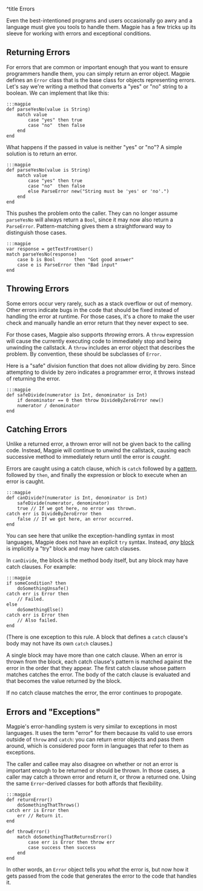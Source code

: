 ^title Errors

Even the best-intentioned programs and users occasionally go awry and a language must give you tools to handle them. Magpie has a few tricks up its sleeve for working with errors and exceptional conditions.

## Returning Errors

For errors that are common or important enough that you want to ensure programmers handle them, you can simply return an error object. Magpie defines an `Error` class that is the base class for objects representing errors. Let's say we're writing a method that converts a "yes" or "no" string to a boolean. We can implement that like this:

    :::magpie
    def parseYesNo(value is String)
        match value
            case "yes" then true
            case "no"  then false
        end
    end

What happens if the passed in value is neither "yes" or "no"? A simple solution is to return an error.

    :::magpie
    def parseYesNo(value is String)
        match value
            case "yes" then true
            case "no"  then false
            else ParseError new("String must be 'yes' or 'no'.")
        end
    end

This pushes the problem onto the caller. They can no longer assume `parseYesNo` will always return a `Bool`, since it may now also return a `ParseError`. Pattern-matching gives them a straightforward way to distinguish those cases.

    :::magpie
    var response = getTextFromUser()
    match parseYesNo(response)
        case b is Bool       then "Got good answer"
        case e is ParseError then "Bad input"
    end

## Throwing Errors

Some errors occur very rarely, such as a stack overflow or out of memory. Other errors indicate bugs in the code that should be fixed instead of handling the error at runtime. For those cases, it's a chore to make the user check and manually handle an error return that they never expect to see.

For those cases, Magpie also supports *throwing* errors. A `throw` expression will cause the currently executing code to immediately stop and being unwinding the callstack. A `throw` includes an error object that describes the problem. By convention, these should be subclasses of `Error`.

Here is a "safe" division function that does not allow dividing by zero. Since attempting to divide by zero indicates a programmer error, it throws instead of returning the error.

    :::magpie
    def safeDivide(numerator is Int, denominator is Int)
        if denominator == 0 then throw DivideByZeroError new()
        numerator / denominator
    end

## Catching Errors

Unlike a returned error, a thrown error will not be given back to the calling code. Instead, Magpie will continue to unwind the callstack, causing each successive method to immediately return until the error is *caught*.

Errors are caught using a catch clause, which is `catch` followed by a [pattern](patterns.html), followed by `then`, and finally the expression or block to execute when an error is caught.

    :::magpie
    def canDivide?(numerator is Int, denominator is Int)
        safeDivide(numerator, denominator)
        true // If we got here, no error was thrown.
    catch err is DivideByZeroError then
        false // If we got here, an error occurred.
    end

You can see here that unlike the exception-handling syntax in most languages, Magpie does not have an explicit `try` syntax. Instead, *any* [block](expressions/blocks.html) is implicitly a "try" block and may have catch clauses.

In `canDivide`, the block is the method body itself, but any block may have catch clauses. For example:

    :::magpie
    if someCondition? then
        doSomethingUnsafe()
    catch err is Error then
        // Failed.
    else
        doSomethingElse()
    catch err is Error then
        // Also failed.
    end

(There is one exception to this rule. A block that defines a `catch` clause's body may not have its own `catch` clauses.)

A single block may have more than one catch clause. When an error is thrown from the block, each catch clause's pattern is matched against the error in the order that they appear. The first catch clause whose pattern matches catches the error. The body of the catch clause is evaluated and that becomes the value returned by the block.

If no catch clause matches the error, the error continues to propogate.

## Errors and "Exceptions"

Magpie's error-handling system is very similar to exceptions in most languages. It uses the term "error" for them because its valid to use errors outside of `throw` and `catch`: you can return error objects and pass them around, which is considered poor form in languages that refer to them as exceptions.

The caller and callee may also disagree on whether or not an error is important enough to be returned or should be thrown. In those cases, a caller may catch a thrown error and return it, or throw a returned one. Using the same `Error`-derived classes for both affords that flexibility.

    :::magpie
    def returnError()
        doSomethingThatThrows()
    catch err is Error then
        err // Return it.
    end

    def throwError()
        match doSomethingThatReturnsError()
            case err is Error then throw err
            case success then success
        end
    end

In other words, an `Error` object tells you *what* the error is, but now how it gets passed from the code that generates the error to the code that handles it.
